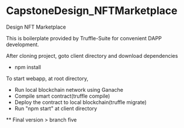 # CapstoneDesign_NFTMarketplace
Design NFT Marketplace

This is boilerplate provided by Truffle-Suite for convenient DAPP development.


After cloning project, goto client directory and download dependencies
- npm install


To start webapp, at root directory,
- Run local blockchain network using Ganache
- Compile smart contract(truffle compile)
- Deploy the contract to local blockchain(truffle migrate)
- Run "npm start" at client directory

** Final version > branch five
